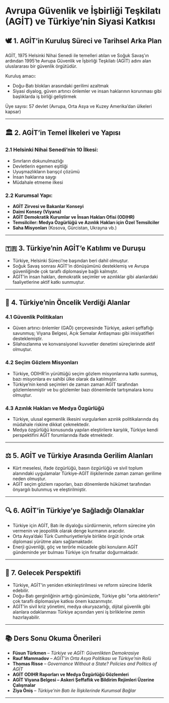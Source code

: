 # Avrupa Güvenlik ve İşbirliği Teşkilatı (AGİT) ve Türkiye’nin Siyasi Katkısı

## 🕊️ 1. AGİT’in Kuruluş Süreci ve Tarihsel Arka Plan

AGİT, 1975 Helsinki Nihai Senedi ile temelleri atılan ve Soğuk Savaş’ın ardından 1995’te Avrupa Güvenlik ve İşbirliği Teşkilatı (AGİT) adını alan uluslararası bir güvenlik örgütüdür.

Kuruluş amacı:

- Doğu-Batı blokları arasındaki gerilimi azaltmak
- Siyasi diyalog, güven artırıcı önlemler ve insan haklarının korunması gibi başlıklarda iş birliği geliştirmek

Üye sayısı: 57 devlet (Avrupa, Orta Asya ve Kuzey Amerika’dan ülkeleri kapsar)

---

## 🏛️ 2. AGİT’in Temel İlkeleri ve Yapısı

### 2.1 Helsinki Nihai Senedi’nin 10 İlkesi:

- Sınırların dokunulmazlığı
- Devletlerin egemen eşitliği
- Uyuşmazlıkların barışçıl çözümü
- İnsan haklarına saygı
- Müdahale etmeme ilkesi

### 2.2 Kurumsal Yapı:

- **AGİT Zirvesi ve Bakanlar Konseyi**
- **Daimi Konsey (Viyana)**
- **AGİT Demokratik Kurumlar ve İnsan Hakları Ofisi (ODIHR)**
- **Temsilciler: Medya Özgürlüğü ve Azınlık Hakları için Özel Temsilciler**
- **Saha Misyonları** (Kosova, Gürcistan, Ukrayna vb.)

---

## 🇹🇷 3. Türkiye’nin AGİT’e Katılımı ve Duruşu

- Türkiye, Helsinki Süreci’ne başından beri dahil olmuştur.
- Soğuk Savaş sonrası AGİT'in dönüşümünü desteklemiş ve Avrupa güvenliğinde çok taraflı diplomasiye bağlı kalmıştır.
- AGİT’in insan hakları, demokratik seçimler ve azınlıklar gibi alanlardaki faaliyetlerine aktif katkı sunmuştur.

---

## 🎯 4. Türkiye’nin Öncelik Verdiği Alanlar

### 4.1 Güvenlik Politikaları

- Güven artırıcı önlemler (GAÖ) çerçevesinde Türkiye, askeri şeffaflığı savunmuş; Viyana Belgesi, Açık Semalar Antlaşması gibi inisiyatifleri desteklemiştir.
- Silahsızlanma ve konvansiyonel kuvvetler denetimi süreçlerinde aktif olmuştur.

### 4.2 Seçim Gözlem Misyonları

- Türkiye, ODIHR’in yürüttüğü seçim gözlem misyonlarına katkı sunmuş, bazı misyonlara ev sahibi ülke olarak da katılmıştır.
- Türkiye’nin kendi seçimleri de zaman zaman AGİT tarafından gözlemlenmiştir ve bu gözlemler bazı dönemlerde tartışmalara konu olmuştur.

### 4.3 Azınlık Hakları ve Medya Özgürlüğü

- Türkiye, ulusal egemenlik ilkesini vurgularken azınlık politikalarında dış müdahale riskine dikkat çekmektedir.
- Medya özgürlüğü konusunda yapılan eleştirilere karşılık, Türkiye kendi perspektifini AGİT forumlarında ifade etmektedir.

---

## ⚖️ 5. AGİT ve Türkiye Arasında Gerilim Alanları

- Kürt meselesi, ifade özgürlüğü, basın özgürlüğü ve sivil toplum alanındaki uygulamalar Türkiye-AGİT ilişkilerinde zaman zaman gerilime neden olmuştur.
- AGİT seçim gözlem raporları, bazı dönemlerde hükümet tarafından önyargılı bulunmuş ve eleştirilmiştir.

---

## 🔍 6. AGİT’in Türkiye’ye Sağladığı Olanaklar

- Türkiye için AGİT, Batı ile diyaloğu sürdürmenin, reform sürecine yön vermenin ve jeopolitik olarak denge kurmanın aracıdır.
- Orta Asya’daki Türk Cumhuriyetleriyle birlikte örgüt içinde ortak diplomasi yürütme alanı sağlamaktadır.
- Enerji güvenliği, göç ve terörle mücadele gibi konuların AGİT gündeminde yer bulması Türkiye için fırsatlar doğurmaktadır.

---

## 📌 7. Gelecek Perspektifi

- Türkiye, AGİT’in yeniden etkinleştirilmesi ve reform sürecine liderlik edebilir.
- Doğu-Batı gerginliğinin arttığı günümüzde, Türkiye gibi "orta aktörlerin" çok taraflı diplomasiye katkısı önem kazanmıştır.
- AGİT’in sivil kriz yönetimi, medya okuryazarlığı, dijital güvenlik gibi alanlara odaklanması Türkiye açısından yeni iş birliklerine zemin hazırlayabilir.

---

## 📚 Ders Sonu Okuma Önerileri

- **Füsun Türkmen** – _Türkiye ve AGİT: Güvenlikten Demokrasiye_
- **Rauf Mammadov** – _AGİT’in Orta Asya Politikası ve Türkiye’nin Rolü_
- **Thomas Risse** – _Governance Without a State? Policies and Politics of AGİT_
- **AGİT ODIHR Raporları ve Medya Özgürlüğü Gözlemleri**
- **AGİT Viyana Belgesi – Askeri Şeffaflık ve Bildirim Rejimleri Üzerine Çalışmalar**
- **Ziya Öniş** – _Türkiye’nin Batı ile İlişkilerinde Kurumsal Bağlar_

---
